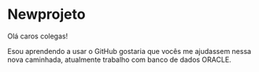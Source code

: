 # Newprojeto

Olá caros  colegas!

Esou aprendendo a usar o GitHub gostaria que vocês me ajudassem nessa nova caminhada,
atualmente trabalho com  banco de dados ORACLE.
